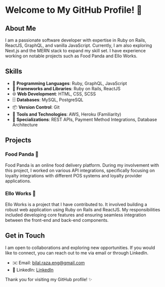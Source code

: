 # Welcome to My GitHub Profile! 👋

## About Me

I am a passionate software developer with expertise in Ruby on Rails, ReactJS, GraphQL, and vanilla JavaScript. Currently, I am also exploring Next.js and the MERN stack to expand my skill set. I have experience working on notable projects such as Food Panda and Ello Works.

## Skills

- 💎 **Programming Languages**: Ruby, GraphQL, JavaScript
- 🚀 **Frameworks and Libraries**: Ruby on Rails, ReactJS
- 🌐 **Web Development**: HTML, CSS, SCSS
- 🗄️ **Databases**: MySQL, PostgreSQL
- 📦 **Version Control**: Git
- 🔧 **Tools and Technologies**: AWS, Heroku (Familiarity)
- 🎯 **Specializations**: REST APIs, Payment Method Integrations, Database Architecture

## Projects

### Food Panda 🍔

Food Panda is an online food delivery platform. During my involvement with this project, I worked on various API integrations, specifically focusing on loyalty integrations with different POS systems and loyalty provider applications.

### Ello Works 💼

Ello Works is a project that I have contributed to. It involved building a robust web application using Ruby on Rails and ReactJS. My responsibilities included developing core features and ensuring seamless integration between the front-end and back-end components.

## Get in Touch

I am open to collaborations and exploring new opportunities. If you would like to connect, you can reach out to me via email or through LinkedIn.

- ✉️ Email: [bilal.raza.eng@gmail.com](mailto:bilal.raza.eng@gmail.com)
- 💼 LinkedIn: [LinkedIn](https://www.linkedin.com/in/bilal-raza-863650253/?lipi=urn%3Ali%3Apage%3Ad_flagship3_feed%3BTcAKsHlrQMK%2FXfZ48MFv%2Bg%3D%3D)

Thank you for visiting my GitHub profile! ✨

